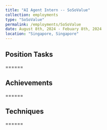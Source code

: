 ```yaml
---
title: "AI Agent Intern -- SoSoValue"
collection: employments
type: "SoSoValue"
permalink: /employments/SoSoValue
date: August 8th, 2024 - Febuary 8th, 2024
location: "Singapore, Singapore"
---
```


## Position Tasks
======

## Achievements
======

## Techniques
======